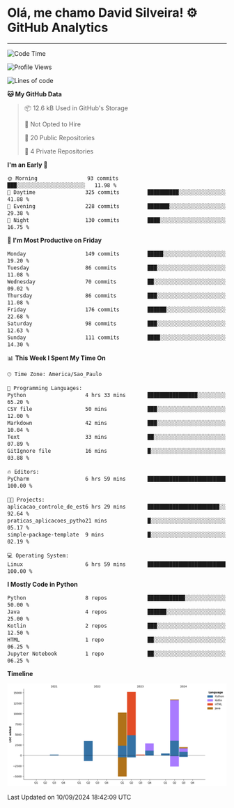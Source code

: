 
# Olá, me chamo David Silveira! ⚙️ GitHub Analytics

---
<!--START_SECTION:waka-->
![Code Time](http://img.shields.io/badge/Code%20Time-204%20hrs%2055%20mins-blue)

![Profile Views](http://img.shields.io/badge/Profile%20Views-0-blue)

![Lines of code](https://img.shields.io/badge/From%20Hello%20World%20I%27ve%20Written-47.9%20thousand%20lines%20of%20code-blue)

**🐱 My GitHub Data** 

> 📦 12.6 kB Used in GitHub's Storage 
 > 
> 🚫 Not Opted to Hire
 > 
> 📜 20 Public Repositories 
 > 
> 🔑 4 Private Repositories 
 > 
**I'm an Early 🐤** 

```text
🌞 Morning                93 commits          ███░░░░░░░░░░░░░░░░░░░░░░   11.98 % 
🌆 Daytime                325 commits         ██████████░░░░░░░░░░░░░░░   41.88 % 
🌃 Evening                228 commits         ███████░░░░░░░░░░░░░░░░░░   29.38 % 
🌙 Night                  130 commits         ████░░░░░░░░░░░░░░░░░░░░░   16.75 % 
```
📅 **I'm Most Productive on Friday** 

```text
Monday                   149 commits         █████░░░░░░░░░░░░░░░░░░░░   19.20 % 
Tuesday                  86 commits          ███░░░░░░░░░░░░░░░░░░░░░░   11.08 % 
Wednesday                70 commits          ██░░░░░░░░░░░░░░░░░░░░░░░   09.02 % 
Thursday                 86 commits          ███░░░░░░░░░░░░░░░░░░░░░░   11.08 % 
Friday                   176 commits         ██████░░░░░░░░░░░░░░░░░░░   22.68 % 
Saturday                 98 commits          ███░░░░░░░░░░░░░░░░░░░░░░   12.63 % 
Sunday                   111 commits         ████░░░░░░░░░░░░░░░░░░░░░   14.30 % 
```


📊 **This Week I Spent My Time On** 

```text
🕑︎ Time Zone: America/Sao_Paulo

💬 Programming Languages: 
Python                   4 hrs 33 mins       ████████████████░░░░░░░░░   65.20 % 
CSV file                 50 mins             ███░░░░░░░░░░░░░░░░░░░░░░   12.00 % 
Markdown                 42 mins             ███░░░░░░░░░░░░░░░░░░░░░░   10.04 % 
Text                     33 mins             ██░░░░░░░░░░░░░░░░░░░░░░░   07.89 % 
GitIgnore file           16 mins             █░░░░░░░░░░░░░░░░░░░░░░░░   03.88 % 

🔥 Editors: 
PyCharm                  6 hrs 59 mins       █████████████████████████   100.00 % 

🐱‍💻 Projects: 
aplicacao_controle_de_est6 hrs 29 mins       ███████████████████████░░   92.64 % 
praticas_aplicacoes_pytho21 mins             █░░░░░░░░░░░░░░░░░░░░░░░░   05.17 % 
simple-package-template  9 mins              █░░░░░░░░░░░░░░░░░░░░░░░░   02.19 % 

💻 Operating System: 
Linux                    6 hrs 59 mins       █████████████████████████   100.00 % 
```

**I Mostly Code in Python** 

```text
Python                   8 repos             ████████████░░░░░░░░░░░░░   50.00 % 
Java                     4 repos             ██████░░░░░░░░░░░░░░░░░░░   25.00 % 
Kotlin                   2 repos             ███░░░░░░░░░░░░░░░░░░░░░░   12.50 % 
HTML                     1 repo              ██░░░░░░░░░░░░░░░░░░░░░░░   06.25 % 
Jupyter Notebook         1 repo              ██░░░░░░░░░░░░░░░░░░░░░░░   06.25 % 
```



**Timeline**

![Lines of Code chart](https://raw.githubusercontent.com/DavidSilveira80/DavidSilveira80/master/assets/bar_graph.png)


 Last Updated on 10/09/2024 18:42:09 UTC
<!--END_SECTION:waka-->


